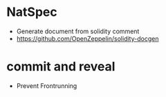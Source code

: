 # NatSpec
- Generate document from solidity comment
- https://github.com/OpenZeppelin/solidity-docgen

# commit and reveal
- Prevent Frontrunning